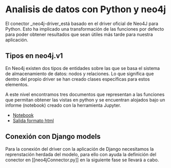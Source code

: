 # Analisis de datos con Python y neo4j

El conector _neo4j-driver_está basado en el driver oficial de Neo4J para Python. Esto ha implicado una transformación de las funciones por defecto para poder obtener resultados que sean útiles más tarde para nuestra aplicación.

## Tipos en neo4j.v1

En Neo4j existen dos tipos de entidades sobre las que se basa el sistema de almacenamiento de datos: nodos y relaciones. Lo que significa que dentro del propio driver se han creado clases específicas para estos elementos.

A este nivel encontramos tres documentos que representan a las funciones que permitan obtener las vistas en python
y se encuentran alojados bajo un informe (notebook) creado con la herramienta Jupyter.

* [Notebook](Analisis-Neo4j.ipynb)
* [Salida formato html](Analisis-Neo4j.html)

## Conexión con Django models

Para la conexión del driver con la aplicación de Django necesitamos la reprenstación herdada del modelo,
para ello con ayuda la definición del conector en [[neo4jConnector.py]] en la siguiente fase se llevará a cabo.

